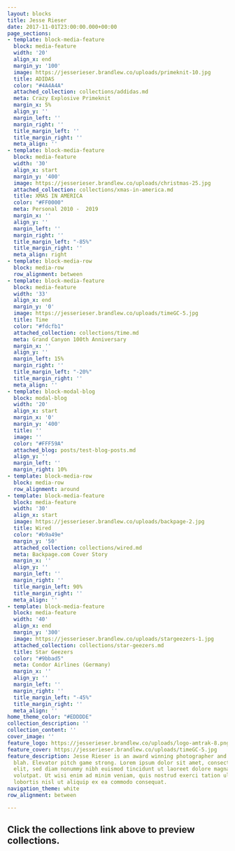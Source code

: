 ```yaml
---
layout: blocks
title: Jesse Rieser
date: 2017-11-01T23:00:00.000+00:00
page_sections:
- template: block-media-feature
  block: media-feature
  width: '20'
  align_x: end
  margin_y: '100'
  image: https://jesserieser.brandlew.co/uploads/primeknit-10.jpg
  title: ADIDAS
  color: "#4A4A4A"
  attached_collection: collections/addidas.md
  meta: Crazy Explosive Primeknit
  margin_x: 5%
  align_y: ''
  margin_left: ''
  margin_right: ''
  title_margin_left: ''
  title_margin_right: ''
  meta_align: ''
- template: block-media-feature
  block: media-feature
  width: '30'
  align_x: start
  margin_y: '400'
  image: https://jesserieser.brandlew.co/uploads/christmas-25.jpg
  attached_collection: collections/xmas-in-america.md
  title: XMAS IN AMERICA
  color: "#FF0000"
  meta: Personal 2010 -  2019
  margin_x: ''
  align_y: ''
  margin_left: ''
  margin_right: ''
  title_margin_left: "-85%"
  title_margin_right: ''
  meta_align: right
- template: block-media-row
  block: media-row
  row_alignment: between
- template: block-media-feature
  block: media-feature
  width: '33'
  align_x: end
  margin_y: '0'
  image: https://jesserieser.brandlew.co/uploads/timeGC-5.jpg
  title: Time
  color: "#fdcfb1"
  attached_collection: collections/time.md
  meta: Grand Canyon 100th Anniversary 
  margin_x: ''
  align_y: ''
  margin_left: 15%
  margin_right: ''
  title_margin_left: "-20%"
  title_margin_right: ''
  meta_align: ''
- template: block-modal-blog
  block: modal-blog
  width: '20'
  align_x: start
  margin_x: '0'
  margin_y: '400'
  title: ''
  image: ''
  color: "#FFF59A"
  attached_blog: posts/test-blog-posts.md
  align_y: ''
  margin_left: ''
  margin_right: 10%
- template: block-media-row
  block: media-row
  row_alignment: around
- template: block-media-feature
  block: media-feature
  width: '30'
  align_x: start
  image: https://jesserieser.brandlew.co/uploads/backpage-2.jpg
  title: Wired
  color: "#b9a49e"
  margin_y: '50'
  attached_collection: collections/wired.md
  meta: Backpage.com Cover Story
  margin_x: ''
  align_y: ''
  margin_left: ''
  margin_right: ''
  title_margin_left: 90%
  title_margin_right: ''
  meta_align: ''
- template: block-media-feature
  block: media-feature
  width: '40'
  align_x: end
  margin_y: '300'
  image: https://jesserieser.brandlew.co/uploads/stargeezers-1.jpg
  attached_collection: collections/star-geezers.md
  title: Star Geezers
  color: "#9bbad5"
  meta: Condor Airlines (Germany)
  margin_x: ''
  align_y: ''
  margin_left: ''
  margin_right: ''
  title_margin_left: "-45%"
  title_margin_right: ''
  meta_align: ''
home_theme_color: "#EDDDDE"
collection_description: ''
collection_content: ''
cover_image: ''
feature_logo: https://jesserieser.brandlew.co/uploads/logo-amtrak-8.png
feature_cover: https://jesserieser.brandlew.co/uploads/timeGC-5.jpg
feature_description: Jesse Rieser is an award winning photographer and blah blah blah
  blah. Elevator pitch game strong. Lorem ipsum dolor sit amet, consectetuer adipiscing
  elit, sed diam nonummy nibh euismod tincidunt ut laoreet dolore magna aliquam erat
  volutpat. Ut wisi enim ad minim veniam, quis nostrud exerci tation ullamcorper suscipit
  lobortis nisl ut aliquip ex ea commodo consequat.
navigation_theme: white
row_alignment: between

---
```

## Click the collections link above to preview collections.